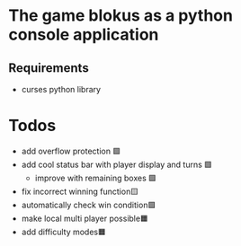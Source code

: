 # The game blokus as a python console application

## Requirements
- curses python library

# Todos

- add overflow protection 🟩
- add cool status bar with player display and turns 🟩
    - improve with remaining boxes 🟩
- fix incorrect winning function🟨
- automatically check win condition🟩
- make local multi player possible🟧
- add difficulty modes🟧